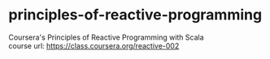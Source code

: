 # principles-of-reactive-programming
Coursera's Principles of Reactive Programming with Scala  
course url: https://class.coursera.org/reactive-002
